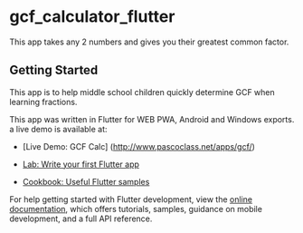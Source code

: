 # gcf_calculator_flutter

This app takes any 2 numbers and gives you their greatest common factor.

## Getting Started

This app is to help middle school children quickly determine GCF when learning fractions.


This app was written in Flutter for WEB PWA, Android and Windows exports.
a live demo is available at:

- [Live Demo: GCF Calc] (http://www.pascoclass.net/apps/gcf/)


- [Lab: Write your first Flutter app](https://docs.flutter.dev/get-started/codelab)
- [Cookbook: Useful Flutter samples](https://docs.flutter.dev/cookbook)

For help getting started with Flutter development, view the
[online documentation](https://docs.flutter.dev/), which offers tutorials,
samples, guidance on mobile development, and a full API reference.
